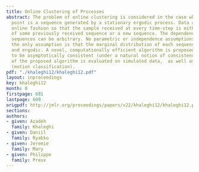 ```yaml
---
title: Online Clustering of Processes
abstract: The problem of online clustering is considered in the case where each data
  point is a sequence generated by a stationary ergodic process. Data arrive in an
  online fashion so that the sample received at every time-step is either a continuation
  of some previously received sequence or a new sequence. The dependence between the
  sequences can be arbitrary. No parametric or independence assumptions are made;
  the only assumption is that the marginal distribution of each sequence is stationary
  and ergodic. A novel, computationally efficient algorithm is proposed and is shown
  to be asymptotically consistent (under a natural notion of consistency). The performance
  of the proposed algorithm is evaluated on simulated data,  as well as on real datasets
  (motion classification).
pdf: "./khaleghi12/khaleghi12.pdf"
layout: inproceedings
key: khaleghi12
month: 0
firstpage: 601
lastpage: 609
origpdf: http://jmlr.org/proceedings/papers/v22/khaleghi12/khaleghi12.pdf
sections: 
authors:
- given: Azadeh
  family: Khaleghi
- given: Daniil
  family: Ryabko
- given: Jeremie
  family: Mary
- given: Philippe
  family: Preux
---
```

